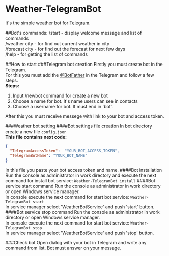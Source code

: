 # Weather-TelegramBot
It's the simple weather bot for [Telegram](https://telegram.org/).  

##Bot's commands:
/start - display welcome message and list of commands  
/weather city - for find out current weather in city  
/forecast city - for find out the forecast for next few days  
/help - for getting the list of commands

##How to start
###Telegram bot creation
Firstly you must create bot in the Telegram.  
For this you must add the [@BotFather](http://telegram.me/BotFather) in the Telegram and follow a few steps.  
**Steps:**  
1. Input /newbot command for create a new bot  
2. Choose a name for bot. It's name users can see in contacts  
3. Choose a username for bot. It must end in 'bot'.  

After this you must receive messege with link to your bot and access token.

###Weather bot setting
####Bot settings file creation
In bot directory create a new file `config.json`  
**This file contains next code:**  
```JSON
{
  "TelegramAccessToken":  "YOUR_BOT_ACCESS_TOKEN",
  "TelegramBotName": "YOUR_BOT_NAME"
}
```
In this file you paste your bot access token and name.
####Bot installation
Run the console as administrator in work directory and execute the next command for install bot service: `Weather-TelegramBot install`
####Bot service start command
Run the console as administrator in work directory or open Windows service manager.  
In console execute the next command for start bot service: `Weather-TelegramBot start`  
In service manager select 'WeatherBotService' and push 'start' button.
####Bot service stop command
Run the console as administrator in work directory or open Windows service manager.  
In console execute the next command for start bot service: `Weather-TelegramBot stop`  
In service manager select 'WeatherBotService' and push 'stop' button.

###Check bot
Open dialog with your bot in Telegram and write any command from list. Bot must answer on your message.
